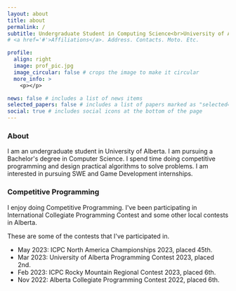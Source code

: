 ```yaml
---
layout: about
title: about
permalink: /
subtitle: Undergraduate Student in Computing Science<br>University of Alberta, Edmonton, AB<br>kmiao [at] ualberta [dot] ca
# <a href='#'>Affiliations</a>. Address. Contacts. Moto. Etc.

profile:
  align: right
  image: prof_pic.jpg
  image_circular: false # crops the image to make it circular
  more_info: >
    <p></p>

news: false # includes a list of news items
selected_papers: false # includes a list of papers marked as "selected={true}"
social: true # includes social icons at the bottom of the page
---
```


### About

I am an undergraduate student in University of Alberta. I am pursuing a Bachelor's degree in Computer Science. I spend time doing competitive programming and design practical algorithms to solve problems. I am interested in pursuing SWE and Game Development internships.

### Competitive Programming

I enjoy doing Competitive Programming. I've been participating in International Collegiate Programming Contest and some other local contests in Alberta.

These are some of the contests that I've participated in.

- May 2023: ICPC North America Championships 2023, placed 45th.
- Mar 2023: University of Alberta Programming Contest 2023, placed 2nd.
- Feb 2023: ICPC Rocky Mountain Regional Contest 2023, placed 6th.
- Nov 2022: Alberta Collegiate Programming Contest 2022, placed 6th.

<!-- Write your biography here. Tell the world about yourself. Link to your favorite [subreddit](http://reddit.com). You can put a picture in, too. The code is already in, just name your picture `prof_pic.jpg` and put it in the `img/` folder.

Put your address / P.O. box / other info right below your picture. You can also disable any of these elements by editing `profile` property of the YAML header of your `_pages/about.md`. Edit `_bibliography/papers.bib` and Jekyll will render your [publications page](/al-folio/publications/) automatically.

Link to your social media connections, too. This theme is set up to use [Font Awesome icons](https://fontawesome.com/) and [Academicons](https://jpswalsh.github.io/academicons/), like the ones below. Add your Facebook, Twitter, LinkedIn, Google Scholar, or just disable all of them. -->
